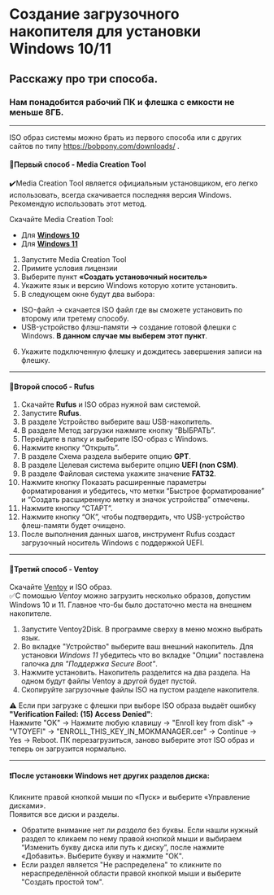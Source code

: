 # Создание загрузочного накопителя для установки Windows 10/11
## Расскажу про три способа.
### Нам понадобится рабочий ПК и флешка с емкости не меньше 8ГБ.
___
ISO образ системы можно брать из первого способа или с других сайтов по типу https://bobpony.com/downloads/ .


#### :small_blue_diamond:Первый способ - Media Creation Tool
:heavy_check_mark:Media Creation Tool является официальным установщиком, его легко использовать, всегда скачивается последняя версия Windows. Рекомендую использовать этот метод.

Скачайте Media Creation Tool:
- Для [**Windows 10**](https://www.microsoft.com/ru-ru/software-download/windows10)
- Для [**Windows 11**](https://www.microsoft.com/ru-ru/software-download/windows11)
1. Запустите Media Creation Tool
2. Примите условия лицензии
3. Выберите пункт **«Создать установочный носитель»**
4. Укажите язык и версию Windows которую хотите установить.
5. В следующем окне будут два выбора:
- ISO-файл -> скачается ISO файл где вы сможете установить по второму или третему способу.
- USB-устройство флэш-памяти -> создание готовой флешки с Windows. **В данном случае мы выберем этот пункт**.

6. Укажите подключенную флешку и дождитесь завершения записи на флешку.
___
#### :small_blue_diamond:Второй способ - Rufus
1. Скачайте **Rufus** и ISO образ нужной вам системой.
2. Запустите **Rufus**.
3. В разделе Устройство выберите ваш USB-накопитель.
4. В разделе Метод загрузки нажмите кнопку “ВЫБРАТЬ”.
5. Перейдите в папку и выберите ISO-образ с Windows.
6. Нажмите кнопку “Открыть”.
7. В разделе Схема раздела выберите опцию **GPT**.
8. В разделе Целевая система выберите опцию **UEFI (non CSM)**.
9. В разделе Файловая система укажите значение **FAT32**.
10. Нажмите кнопку Показать расширенные параметры форматирования и убедитесь, что метки “Быстрое форматирование” и “Создать расширенную метку и значок устройства” отмечены.
11. Нажмите кнопку “СТАРТ”.
12. Нажмите кнопку “ОК”, чтобы подтвердить, что USB-устройство флеш-памяти будет очищено.
13. После выполнения данных шагов, инструмент Rufus создаст загрузочный носитель Windows с поддержкой UEFI.
___
#### :small_blue_diamond:Третий способ - Ventoy
Скачайте [Ventoy](https://github.com/ventoy/Ventoy/releases) и ISO образ. \
:white_check_mark:С помошью *Ventoy* можно загрузить несколько образов, допустим Windows 10 и 11. Главное что-бы было достаточно места на внешнем накопителе.
1. Запустите Ventoy2Disk. В программе сверху в меню можно выбрать язык.
2. Во вкладке "Устройство" выберите ваш внешний накопитель.
Для установки *Windows 11* убедитесь что во вкладке "Опции" поставлена галочка для *"Поддержка Secure Boot"*.
3. Нажмите установить.
Накопитель разделится на два раздела. На одном будут файлы Ventoy а другой будет пустой.
4. Скопируйте загрузочные файлы ISO на пустом разделе накопителя.

:warning: Если при загрузке с флешки при выборе ISO образа выдаёт ошибку **"Verification Failed: (15) Access Denied"**: \
Нажмите "OK" -> Нажмите любую клавишу -> "Enroll key from disk" -> "VTOYEFI" -> "ENROLL_THIS_KEY_IN_MOKMANAGER.cer" -> Continue -> Yes -> Reboot. ПК перезагрузиться, заново выберите этот ISO образ и теперь он загрузится нормально. 
___
#### :heavy_exclamation_mark:После установки Windows нет других разделов диска:
Кликните правой кнопкой мыши по «Пуск» и выберите «Управление дисками».\
Появится все диски и разделы.
- Обратите внимание нет ли *раздела* без буквы. Если нашли нужный раздел то кликаем по нему правой кнопкой мыши и выбираем “Изменить букву диска или путь к диску”, после нажмите «Добавить». Выберите букву и нажмите "ОК".
- Если раздел является "Не распределена" то кликните по нераспределённой области правой кнопкой мыши и выберите "Создать простой том".
